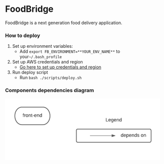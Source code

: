# FoodBridge
FoodBridge is a next generation food delivery application.

### How to deploy
1. Set up environment variables:
   * Add `export FB_ENVIRONMENT=**YOUR_ENV_NAME**` to your`~/.bash_profile`
2. Set up AWS credentials and region
   * [Go here to set up credentials and region](https://docs.aws.amazon.com/sdk-for-java/v1/developer-guide/setup-credentials.html)
3. Run deploy script
   * Run `bash ./scripts/deploy.sh`

### Components dependencies diagram
![Components dependencies diagram](images/service-dependencies-diagram.png)
